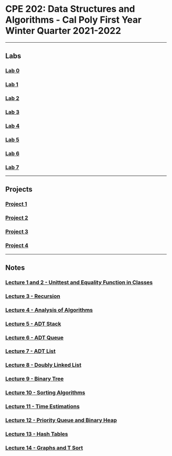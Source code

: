 # CPE 202: Data Structures and Algorithms - Cal Poly First Year Winter Quarter 2021-2022
---
## Labs
### [Lab 0](https://github.com/cpe202Winter2022/lab0-ishaansathaye)
### [Lab 1](https://github.com/cpe202Winter2022/lab1-ishaansathaye)
### [Lab 2](https://github.com/cpe202Winter2022/lab2-ishaansathaye)
### [Lab 3](https://github.com/cpe202Winter2022/lab3-ishaansathaye)
### [Lab 4](https://github.com/cpe202Winter2022/lab4-ishaansathaye)
### [Lab 5](https://github.com/cpe202Winter2022/lab5-ishaansathaye)
### [Lab 6](https://github.com/cpe202Winter2022/lab6-ishaansathaye)
### [Lab 7](https://github.com/cpe202Winter2022/lab7-ishaansathaye)
---
## Projects
### [Project 1](https://github.com/cpe202Winter2022/p1-ishaansathaye)
### [Project 2](https://github.com/cpe202Winter2022/p2-ishaansathaye)
### [Project 3](https://github.com/cpe202Winter2022/p3-ishaansathaye)
### [Project 4](https://github.com/cpe202Winter2022/p4-ishaansathaye)
---
## Notes
### [Lecture 1 and 2 - Unittest and Equality Function in Classes](unittesting_equality.ipynb)
### [Lecture 3 - Recursion](recursion.ipynb)
### [Lecture 4 - Analysis of Algorithms](analysis_algorithms.ipynb)
### [Lecture 5 - ADT Stack](adt_stack.ipynb)
### [Lecture 6 - ADT Queue](adt_queue.ipynb)
### [Lecture 7 - ADT List](adt_list.ipynb)
### [Lecture 8 - Doubly Linked List](doubly_linked_list.ipynb)
### [Lecture 9 - Binary Tree](tree.ipynb)
### [Lecture 10 - Sorting Algorithms](sorting.ipynb)
### [Lecture 11 - Time Estimations](time_estimations.ipynb)
### [Lecture 12 - Priority Queue and Binary Heap](priority_queue.ipynb)
### [Lecture 13 - Hash Tables](hash_tables.ipynb)
### [Lecture 14 - Graphs and T Sort](graphs_tsort.ipynb)